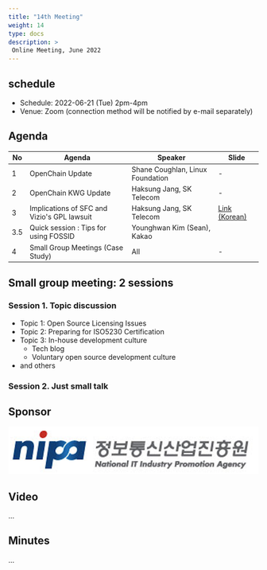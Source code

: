 ```yaml
---
title: "14th Meeting"
weight: 14
type: docs
description: >
 Online Meeting, June 2022
---
```


## schedule

* Schedule: 2022-06-21 (Tue) 2pm-4pm
* Venue: Zoom (connection method will be notified by e-mail separately)

## Agenda
| No | Agenda | Speaker | Slide |
|----|-----------------|------|------|
| 1 | OpenChain Update | Shane Coughlan, Linux Foundation | - |
| 2 | OpenChain KWG Update | Haksung Jang, SK Telecom | - |
| 3 | Implications of SFC and Vizio's GPL lawsuit | Haksung Jang, SK Telecom | [Link (Korean)](https://devocean.sk.com/opensource/techBoardDetail.do?ID=163978) |
| 3.5 | Quick session : Tips for using FOSSID | Younghwan Kim (Sean), Kakao | |
| 4 | Small Group Meetings (Case Study) | All | - |

## Small group meeting: 2 sessions
### Session 1. Topic discussion
- Topic 1: Open Source Licensing Issues
- Topic 2: Preparing for ISO5230 Certification
- Topic 3: In-house development culture
   - Tech blog
   - Voluntary open source development culture
- and others

### Session 2. Just small talk 


## Sponsor
![nipa](./nipg-logo.png)

## Video
...

## Minutes
...
